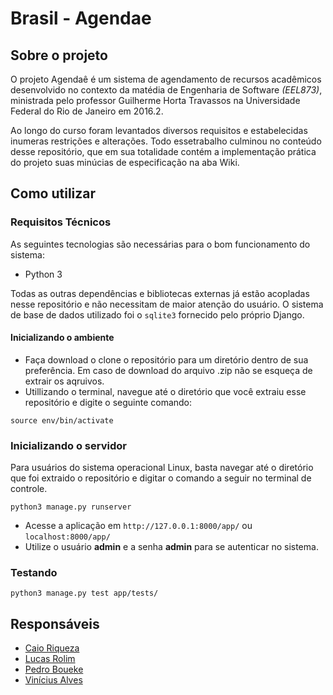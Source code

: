 # Brasil - Agendae


## Sobre o projeto

O projeto Agendaê é um sistema de agendamento de recursos acadêmicos desenvolvido no contexto da matédia de Engenharia de Software  *(EEL873)*, ministrada pelo professor Guilherme Horta Travassos na Universidade Federal do Rio de Janeiro em 2016.2.

Ao longo do curso foram levantados diversos requisitos e estabelecidas inumeras restrições e alterações. Todo essetrabalho culminou no conteúdo desse repositório, que em sua totalidade contém a implementação prática do projeto suas minúcias de especificação na aba Wiki.

## Como utilizar

### Requisitos Técnicos

As seguintes tecnologias são necessárias para o bom funcionamento do sistema:

- Python 3

Todas as outras dependências e bibliotecas externas já estão acopladas nesse repositório e não necessitam de maior atenção do usuário. O sistema de base de dados utilizado foi o `sqlite3` fornecido pelo próprio Django.

#### Inicializando o ambiente

- Faça download o clone o repositório para um diretório dentro de sua preferência. Em caso de download do arquivo .zip não se esqueça de extrair os aqruivos.
- Utillizando o terminal, navegue até o diretório que você extraiu esse repositório e digite o seguinte comando:
```
source env/bin/activate

```

### Inicializando o servidor

Para usuários do sistema operacional Linux, basta navegar até o diretório que foi extraido o repositório e digitar o comando a seguir no terminal de controle.

```
python3 manage.py runserver
```

- Acesse a aplicação em `http://127.0.0.1:8000/app/` ou `localhost:8000/app/`
- Utilize o usuário **admin** e a senha **admin** para se autenticar no sistema.

### Testando

```
python3 manage.py test app/tests/
```

## Responsáveis

- [Caio Riqueza](https://github.com/caiocrr)
- [Lucas Rolim](https://github.com/lucaslrolim)
- [Pedro Boueke](https://github.com/pboueke)
- [Vinícius Alves](https://github.com/vinicius-alves)
